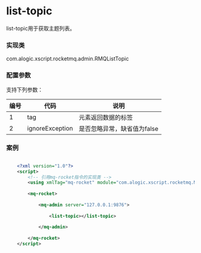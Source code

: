list-topic
===========

list-topic用于获取主题列表。

### 实现类

com.alogic.xscript.rocketmq.admin.RMQListTopic

### 配置参数

支持下列参数：

| 编号 | 代码 | 说明 |
| ---- | ---- | ---- |
| 1 | tag | 元素返回数据的标签 |
| 2 | ignoreException | 是否忽略异常，缺省值为false |

### 案例

```xml

	<?xml version="1.0"?>
	<script>
		<!-- 引用mq-rocket指令的实现类 -->
		<using xmlTag="mq-rocket" module="com.alogic.xscript.rocketmq.MQRocket" />
	
		<mq-rocket>
		
			<mq-admin server="127.0.0.1:9876">
			
				<list-topic></list-topic>
				
			</mq-admin>
			
		</mq-rocket>
    </script>

```